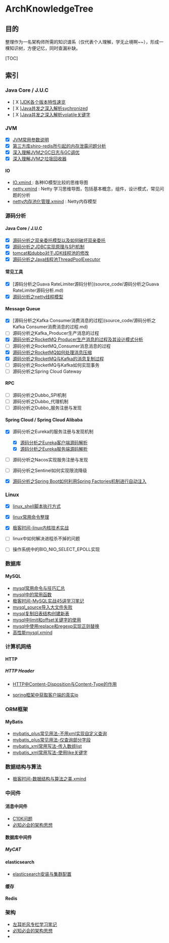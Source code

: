 # ArchKnowledgeTree

## 目的
整理作为一名架构师所需的知识谱系（仅代表个人理解，学无止境啊~~），形成一棵知识树，方便记忆，同时查漏补缺。

[TOC]



## 索引

### Java Core / J.U.C

- [ X ][JDK各个版本特性速览](java/JDK各个版本特性速览.md)
- [ X ][Java并发之深入解析sychronized](java/Java并发之深入解析sychronized.md)
- [ X ][Java并发之深入解析volatile关键字](java/Java并发之深入解析volatile关键字.md)

### JVM  

- [X] [JVM常用参数说明](jvm/JVM常用参数说明.md)
- [X] [第三方库shiro-redis所引起的内存泄露问题分析](jvm/第三方库shiro-redis所引起的内存泄露问题分析.md)
- [X] [深入理解JVM之GC日志与GC调优](jvm/深入理解JVM之GC日志与GC调优.md)
- [X] [深入理解JVM之垃圾回收器](jvm/深入理解JVM之垃圾回收器.md) 

#### IO
- [IO.xmind ](io/IO.xmind) : 各种IO模型比较的思维导图
- [netty.xmind](io/netty.xmind) : Netty 学习思维导图，包括基本概念，组件，设计模式，常见问题的分析
- [netty内存池化管理.xmind](io/netty内存池化管理.xmind) : Netty内存模型

### 源码分析

#### Java Core / J.U.C
- [X] [源码分析之双亲委托模型以及如何破坏双亲委托](source_code/源码分析之双亲委托模型以及如何破坏双亲委托.md)
- [X] [源码分析之JDBC实现原理与SPI机制](source_code/源码分析之JDBC实现原理与SPI机制.md)
- [X] [tomcat和dubbo对于JDK线程池的修改](source_code/tomcat和dubbo对于JDK线程池的修改.md)
- [X] [源码分析之Java线程池ThreadPoolExecutor](source_code/源码分析之Java线程池ThreadPoolExecutor.md)

#### 常见工具
- [X] [源码分析之Guava RateLimiter源码分析](source_code/源码分析之Guava RateLimiter源码分析.md)
- [X] [源码分析之netty线程模型](source_code/源码分析之netty线程模型.md)

#### Message Queue

- [X] [源码分析之Kafka Consumer消费消息的过程](source_code/源码分析之Kafka Consumer消费消息的过程.md)
- [ ] 源码分析之Kafka_Producer生产消息的过程
- [X] [源码分析之RocketMQ Producer生产消息的过程及其设计模式分析](source_code/源码分析之RocketMQ_Producer生产消息的过程及其设计模式分析.md)
- [ ] 源码分析之RocketMQ_Consumer消息消息的过程
- [X] [源码分析之RocketMQ如何处理消息压缩](source_code/源码分析之RocketMQ如何处理消息压缩.md)
- [X] [源码分析之RocketMQ与Kafka的消息复制过程](source_code/源码分析之RocketMQ与Kafka的消息复制过程.md)
- [ ] 源码分析之RocketMQ与Kafka如何实现事务
- [ ] 源码分析之Spring Cloud Gateway

#### RPC  

- [ ] 源码分析之Dubbo_SPI机制
- [ ] 源码分析之Dubbo_代理机制
- [ ] 源码分析之Dubbo_服务注册与发现

#### Spring Cloud / Spring Cloud Alibaba  

- [x] 源码分析之Eureka的服务注册与发现机制
  - [x] [源码分析之Eureka客户端源码解析](source_code/源码分析之Eureka客户端源码解析.md)
  - [x] [源码分析之Eureka服务端源码解析](source_code/源码分析之Eureka服务端源码解析.md)
- [ ] 源码分析之Nacos实现服务注册与发现
- [ ] 源码分析之Sentinel如何实现限流降级
- [X] [源码分析之Spring Boot如何利用Spring Factories机制进行自动注入](source_code/源码分析之Spring_Boot如何利用Spring_Factories机制进行自动注入.md)


### Linux
- [X] [linux_shell脚本执行方式](linux/linux_shell脚本执行方式.md)
- [X] [linux常用命令整理](linux/linux常用命令整理.md)
- [X] [极客时间-linux内核技术实战](linux/linux内核技术实战.xmind)
- [ ] linux中如何解决进程杀不掉的问题
- [ ] 操作系统中的BIO_NIO_SELECT_EPOLL实现





### 数据库

#### MySQL
- [mysql常用命令与技巧汇总](mysql/mysql常用命令与技巧汇总.md)
- [mysql中的常用函数](mysql/mysql中的常用函数.md)
- [极客时间-MySQL实战45讲学习笔记](mysql/极客时间-MySQL实战45讲学习笔记)
- [mysql_source导入大文件失败](mysql/mysql_source导入大文件失败)
- [mysql复制旧表结构创建新表](mysql/mysql复制旧表结构创建新表.md)
- [mysql中limit和offset关键字的使用](mysql/mysql中limit和offset关键字的使用.md)
- [mysql中使用replace和regexp实现正则替换](mysql/mysql中使用replace和regexp实现正则替换.md)
- [高性能mysql.xmind](mysql/高性能mysql.xmind)


### 计算机网络

#### HTTP

##### HTTP Header
- [HTTP中Content-Disposition与Content-Type的作用](network/HTTP中Content-Disposition与Content-Type的作用.md)

- [spring框架中获取客户端的真实ip](network/spring框架中获取客户端的真实ip.md)


### ORM框架

#### MyBatis
- [mybatis_plus常见用法-不用xml实现自定义查询](frameworks/mybatis_and_mybatis_plus/mybatis_plus常见用法-不用xml实现自定义查询.md)
- [mybatis_plus常见用法-仅查询部分字段](frameworks/mybatis_and_mybatis_plus/mybatis_plus常见用法-仅查询部分字段.md)
- [mybatis_xml常用写法-传入数组list](frameworks/mybatis_and_mybatis_plus/mybatis_xml常用写法-传入数组list.md)
- [mybatis_xml常用写法-使用like关键字](frameworks/mybatis_and_mybatis_plus/mybatis_xml常用写法-使用like关键字.md)

### 数据结构与算法

- [极客时间-数据结构与算法之美.xmind](algorithm/极客时间-数据结构与算法之美听课笔记.xmind)

### 中间件
#### 消息中间件

- [C10K问题](architecture/C10K问题.xmind)
- [必知必会的架构思想](architecture/必知必会的架构思想.xmind)


#### 数据库中间件

##### MyCAT


#### elasticsearch
- [elasticsearch安装与集群配置](middleware/elasticsearch/elasticsearch安装与集群配置.md)

#### 缓存

#### Redis


### 架构
- [左耳听风专栏学习笔记](architecture/左耳听风专栏学习笔记.md)
- [必知必会的架构思想](drchitecture/必知必会的架构思想.xmind)
- 
